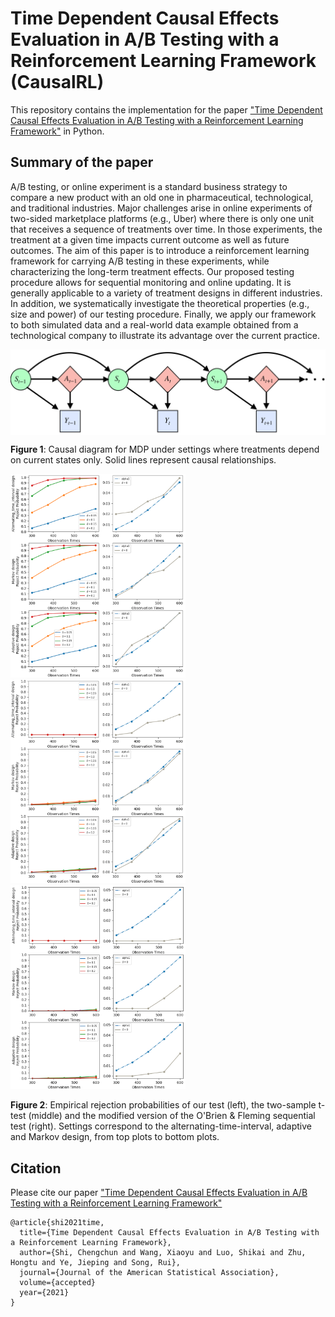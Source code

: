 # Time Dependent Causal Effects Evaluation in A/B Testing with a Reinforcement Learning Framework (CausalRL)

This repository contains the implementation for the paper ["Time Dependent Causal Effects Evaluation in A/B Testing with a Reinforcement Learning Framework"](https://arxiv.org/pdf/2002.01711.pdf) in Python. 

## Summary of the paper

A/B testing, or online experiment is a standard  business strategy to compare a new product with an old one in pharmaceutical, technological, and traditional industries.  Major challenges arise in online experiments of two-sided marketplace platforms (e.g., Uber) 
where there is only one unit that receives a sequence of treatments over time. In those  experiments, the treatment at a given time   impacts  current outcome as well as future outcomes. The aim of this paper is to  introduce a reinforcement learning framework for carrying A/B testing in these experiments, while characterizing the long-term treatment effects. Our proposed testing procedure allows for sequential monitoring and online updating. It is generally applicable to a variety of treatment designs in different industries. In addition, we systematically investigate the theoretical properties (e.g., size and power) of our testing procedure. Finally, we apply our framework to both simulated data and a real-world data example obtained  from a technological company to illustrate its advantage over the current practice. 

<img align="center" src="MDP.png" alt="drawing" width="700">

**Figure 1**: Causal diagram for MDP under settings where treatments depend on current states only. Solid lines represent causal relationships. 

<p float="left">
<img src="4_alpha_1.png" alt="drawing" width="280"> 
<img src="t_alpha_1.png" alt="drawing" width="280">
<img src="BF.png" alt="drawing" width="280">
</p>

**Figure 2**: Empirical rejection probabilities of our test (left), the two-sample t-test (middle) and the modified version of the O'Brien \& Fleming sequential test (right). Settings correspond to the alternating-time-interval, adaptive and Markov design, from top plots to bottom plots.

## Citation

Please cite our paper
["Time Dependent Causal Effects Evaluation in A/B Testing with a Reinforcement Learning Framework"](https://arxiv.org/pdf/2002.01711.pdf)

``` 
@article{shi2021time,
  title={Time Dependent Causal Effects Evaluation in A/B Testing with a Reinforcement Learning Framework},
  author={Shi, Chengchun and Wang, Xiaoyu and Luo, Shikai and Zhu, Hongtu and Ye, Jieping and Song, Rui},
  journal={Journal of the American Statistical Association},
  volume={accepted}
  year={2021}
}
``` 
